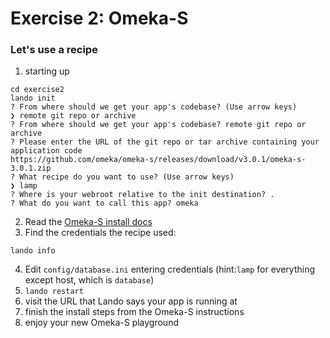 # Exercise 2: Omeka-S
### Let's use a recipe

1. starting up
```
cd exercise2
lando init
? From where should we get your app's codebase? (Use arrow keys)
❯ remote git repo or archive
? From where should we get your app's codebase? remote git repo or archive
? Please enter the URL of the git repo or tar archive containing your application code 
https://github.com/omeka/omeka-s/releases/download/v3.0.1/omeka-s-3.0.1.zip
? What recipe do you want to use? (Use arrow keys)
❯ lamp
? Where is your webroot relative to the init destination? .
? What do you want to call this app? omeka
```
2. Read the [Omeka-S install docs](https://github.com/omeka/omeka-s#installing-from-released-zip-file)
3. Find the credentials the recipe used:
```
lando info
```
4. Edit `config/database.ini` entering credentials (hint:`lamp` for everything except host, which is `database`)
5. `lando restart`
6. visit the URL that Lando says your app is running at
7. finish the install steps from the Omeka-S instructions
8. enjoy your new Omeka-S playground 
